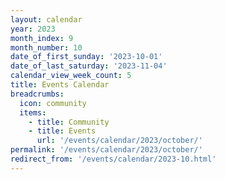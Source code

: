 ```yaml
---
layout: calendar
year: 2023
month_index: 9
month_number: 10
date_of_first_sunday: '2023-10-01'
date_of_last_saturday: '2023-11-04'
calendar_view_week_count: 5
title: Events Calendar
breadcrumbs:
  icon: community
  items:
    - title: Community
    - title: Events
      url: '/events/calendar/2023/october/'
permalink: '/events/calendar/2023/october/'
redirect_from: '/events/calendar/2023-10.html'
---
```


